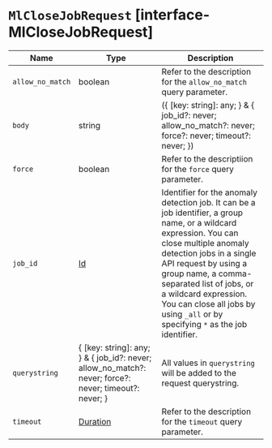 # `MlCloseJobRequest` [interface-MlCloseJobRequest]

| Name | Type | Description |
| - | - | - |
| `allow_no_match` | boolean | Refer to the description for the `allow_no_match` query parameter. |
| `body` | string | ({ [key: string]: any; } & { job_id?: never; allow_no_match?: never; force?: never; timeout?: never; }) | All values in `body` will be added to the request body. |
| `force` | boolean | Refer to the descriptiion for the `force` query parameter. |
| `job_id` | [Id](./Id.md) | Identifier for the anomaly detection job. It can be a job identifier, a group name, or a wildcard expression. You can close multiple anomaly detection jobs in a single API request by using a group name, a comma-separated list of jobs, or a wildcard expression. You can close all jobs by using `_all` or by specifying `*` as the job identifier. |
| `querystring` | { [key: string]: any; } & { job_id?: never; allow_no_match?: never; force?: never; timeout?: never; } | All values in `querystring` will be added to the request querystring. |
| `timeout` | [Duration](./Duration.md) | Refer to the description for the `timeout` query parameter. |
